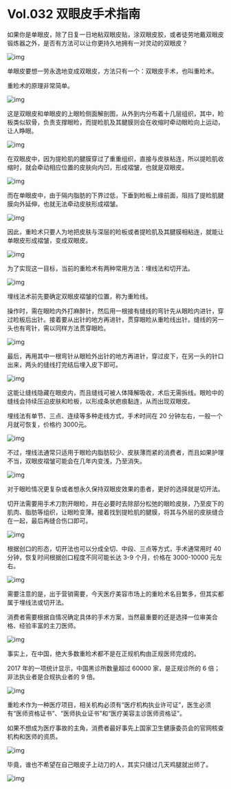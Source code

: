 # Vol.032 双眼皮手术指南


如果你是单眼皮，除了日复一日地粘双眼皮贴，涂双眼皮胶，或者徒劳地戴双眼皮锻炼器之外，是否有方法可以让你更持久地拥有一对灵动的双眼皮？



![img](https://mmbiz.qpic.cn/mmbiz_gif/U6yRaDu1NaYBmOEQjrwcXWiczFkick36JPnWgmK4pHpYapyKx1xMNiaTjs4OFm05xITax8wEfCXxzOKXyr8cluzbg/640?wx_fmt=gif&tp=webp&wxfrom=5&wx_lazy=1)



单眼皮要想一劳永逸地变成双眼皮，方法只有一个：双眼皮手术，也叫重睑术。



重睑术的原理非常简单。



![img](https://mmbiz.qpic.cn/mmbiz_png/U6yRaDu1NaYBmOEQjrwcXWiczFkick36JPusXf79YcjMYQO0ib6WcsEDTNRWCqTszGISVAgAZ1yQa23aWV6ZrV6Zw/640?wx_fmt=png&tp=webp&wxfrom=5&wx_lazy=1&wx_co=1)



这是双眼皮和单眼皮的上眼睑侧面解剖图，从外到内分布着十几层组织，其中，睑板类似软骨，负责支撑眼睑，而提睑肌及其腱膜则会在收缩时牵动眼睑向上运动，让人睁眼。



![img](https://mmbiz.qpic.cn/mmbiz_gif/U6yRaDu1NaYBmOEQjrwcXWiczFkick36JPwC5UWu82n18xicDmFVlib53Ce65H5lNLq322ZTobCDQicKvjx9VqjEqDQ/640?wx_fmt=gif&tp=webp&wxfrom=5&wx_lazy=1)



在双眼皮中，因为提睑肌的腱膜穿过了重重组织，直接与皮肤粘连，所以提睑肌收缩时，就会牵动相应位置的皮肤向内凹，形成褶皱，也就是双眼皮。



![img](https://mmbiz.qpic.cn/mmbiz_gif/U6yRaDu1NaYBmOEQjrwcXWiczFkick36JPAY1qSzYVxnnBnCV5LwQqxVCmY2JwBYZfUibwCNmNxjsEUdjiaBNXIIoQ/640?wx_fmt=gif&tp=webp&wxfrom=5&wx_lazy=1)



而在单眼皮中，由于隔内脂肪的下界过低，下垂到睑板上缘前面，阻挡了提睑肌腱膜向外延伸，也就无法牵动皮肤形成褶皱。



![img](https://mmbiz.qpic.cn/mmbiz_gif/U6yRaDu1NaYBmOEQjrwcXWiczFkick36JPibtGgvfKXvErRcI93JPv7XznE3xPJ5Xia8KRXpcoyrfLicLIOsp5KeLxg/640?wx_fmt=gif&tp=webp&wxfrom=5&wx_lazy=1)



因此，重睑术只要人为地把皮肤与深层的睑板或者提睑肌及其腱膜相粘连，就能让单眼皮形成褶皱，变成双眼皮。



![img](https://mmbiz.qpic.cn/mmbiz_png/U6yRaDu1NaYBmOEQjrwcXWiczFkick36JPknmUxC6pE7U3b1McibBHGLY05quAYfgsZfOsWfICk7LGRpVmmZNQqFw/640?wx_fmt=png&tp=webp&wxfrom=5&wx_lazy=1&wx_co=1)



为了实现这一目标，当前的重睑术有两种常用方法：埋线法和切开法。



![img](https://mmbiz.qpic.cn/mmbiz_png/U6yRaDu1NaYBmOEQjrwcXWiczFkick36JPZLiaJ5sP4OYibgLV1IX2NwJdAYLe50so5a18rRXskYPYbic1ibosGLfUJw/640?wx_fmt=png&tp=webp&wxfrom=5&wx_lazy=1&wx_co=1)



埋线法术前先要确定双眼皮褶皱的位置，称为重睑线。



操作时，需在眼睑内外打麻醉针，然后用一根接有缝线的弯针先从眼睑内进针，穿过睑板后出针。接着要从出针的地方再进针，贯穿眼睑从重睑线出针。缝线的另一头也有弯针，需以同样方法贯穿眼睑。



![img](https://mmbiz.qpic.cn/mmbiz_gif/U6yRaDu1NaYBmOEQjrwcXWiczFkick36JPyXJw8ZWASjzoGEnkf4DJymkcp6cuFG7Edv6YtCN5nbGLxObJINolEg/640?wx_fmt=gif&tp=webp&wxfrom=5&wx_lazy=1)



最后，再用其中一根弯针从眼睑外出针的地方再进针，穿过皮下，在另一头的针口出来，两头的缝线打完结后埋入皮下即可。



![img](https://mmbiz.qpic.cn/mmbiz_gif/U6yRaDu1NaYBmOEQjrwcXWiczFkick36JPGqYiczJicP6rs7iadLSRZuXOGibH01yozBmwSTSyCB9B0iaOgbiadicYwzuKw/640?wx_fmt=gif&tp=webp&wxfrom=5&wx_lazy=1)



这能让缝线隐藏在眼皮内，而且缝线可被人体降解吸收，术后无需拆线。眼睑中的缝线会持续压迫皮肤和睑板，以形成条状疤痕黏连，从而出现双眼皮。



埋线法有单节、三点、连续等多种走线方式，手术时间在 20 分钟左右，一般一个月就可恢复，价格约 3000元。



![img](https://mmbiz.qpic.cn/mmbiz_gif/U6yRaDu1NaYBmOEQjrwcXWiczFkick36JPwq8MasiaWMwL67UUaaVvbeERYrI7NBpciaicA62uZjKz3dEbciaXoRSiaPw/640?wx_fmt=gif&tp=webp&wxfrom=5&wx_lazy=1)



不过，埋线法通常只适用于眼睑内脂肪较少、皮肤薄而紧的消费者，而且如果护理不当，双眼皮褶皱可能会在几年内变浅，乃至消失。



![img](https://mmbiz.qpic.cn/mmbiz_gif/U6yRaDu1NaYBmOEQjrwcXWiczFkick36JPtlX1aSuLM4zfX6kvxIicOnWQv6NwtbwN7nXniaUCGP0kRZKDsb8EhjYg/640?wx_fmt=gif&tp=webp&wxfrom=5&wx_lazy=1)



对于眼睑情况更复杂或者想永久保持双眼皮效果的患者，更好的选择就是切开法。



切开法需要用手术刀割开眼睑，并在必要时去除部分松弛的眼睑皮肤，乃至皮下的肌肉、脂肪等组织，让眼睑变薄。接着找到提睑肌的腱膜，将其与外层的皮肤缝合在一起，最后再缝合伤口即可。



![img](https://mmbiz.qpic.cn/mmbiz_gif/U6yRaDu1NaYBmOEQjrwcXWiczFkick36JPcqg3lc0pdux4ic5UjGzUa5W05vgFoxoxkrn3SaJXzWtKcZWJtfQsJqA/640?wx_fmt=gif&tp=webp&wxfrom=5&wx_lazy=1)



根据创口的形态，切开法也可以分成全切、中段、三点等方式，手术通常用时 40 分钟，恢复时间根据创口程度不同可能长达 3-9 个月，价格在 3000-10000 元左右。



![img](https://mmbiz.qpic.cn/mmbiz_gif/U6yRaDu1NaYBmOEQjrwcXWiczFkick36JPL5f34bYQBtdib96IzLR9NibkTHKhognUUO0cicXBeC0XDcf43ecsMBp3A/640?wx_fmt=gif&tp=webp&wxfrom=5&wx_lazy=1)



需要注意的是，出于营销需要，今天医疗美容市场上的重睑术名目繁多，但其实都属于埋线法或切开法。



消费者需要根据自情况确定具体的手术方案，当然最重要的还是选择一位审美合格、经验丰富的主刀医师。



![img](https://mmbiz.qpic.cn/mmbiz_png/U6yRaDu1NaYBmOEQjrwcXWiczFkick36JPIUiaNCEAAAnK8OuZunjPaGVE54QPqOB9FBVc04IOKFEH79D7zdyh1HQ/640?wx_fmt=png&tp=webp&wxfrom=5&wx_lazy=1&wx_co=1)



事实上，在中国，绝大多数重睑术都不是在正规机构由正规医师完成的。



2017 年的一项统计显示，中国黑诊所数量超过 60000 家，是正规诊所的 6 倍；非法执业者是合规执业者的 9 倍。



![img](https://mmbiz.qpic.cn/mmbiz_png/U6yRaDu1NaYBmOEQjrwcXWiczFkick36JPo2H1IMIyRpgicgcH7sv0ibfIKnWOicl2M21xZ1doyzw7K7Mnn4nWyrQSA/640?wx_fmt=png&tp=webp&wxfrom=5&wx_lazy=1&wx_co=1)



重睑术作为一种医疗项目，相关机构必须有“医疗机构执业许可证”，医生必须有“医师资格证书”、“医师执业证书”和“医疗美容主诊医师资格证”。



如果不想成为医疗事故的主角，消费者最好事先上国家卫生健康委员会的官网核查机构和医师的资质。



![img](https://mmbiz.qpic.cn/mmbiz_gif/U6yRaDu1NaYBmOEQjrwcXWiczFkick36JPZKclhhz9D1pb1oZZ29kSGklTTpd48HFLq4UoZS1HibmD5HEHkmmDsQQ/640?wx_fmt=gif&tp=webp&wxfrom=5&wx_lazy=1)



毕竟，谁也不希望在自己眼皮子上动刀的人，其实只缝过几天鸡腿就出师了。



![img](https://mmbiz.qpic.cn/mmbiz_gif/U6yRaDu1NaYBmOEQjrwcXWiczFkick36JP36HVmALbw47uwH42SSfNAs6TsYd5Bew0REJXroN9GwSoSATyqlCXfQ/640?wx_fmt=gif&tp=webp&wxfrom=5&wx_lazy=1)